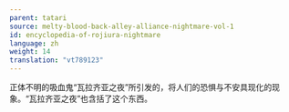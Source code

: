 ```yaml
---
parent: tatari
source: melty-blood-back-alley-alliance-nightmare-vol-1
id: encyclopedia-of-rojiura-nightmare
language: zh
weight: 14
translation: "vt789123"
---
```


正体不明的吸血鬼“瓦拉齐亚之夜”所引发的，将人们的恐惧与不安具现化的现象。“瓦拉齐亚之夜”也含括了这个东西。
